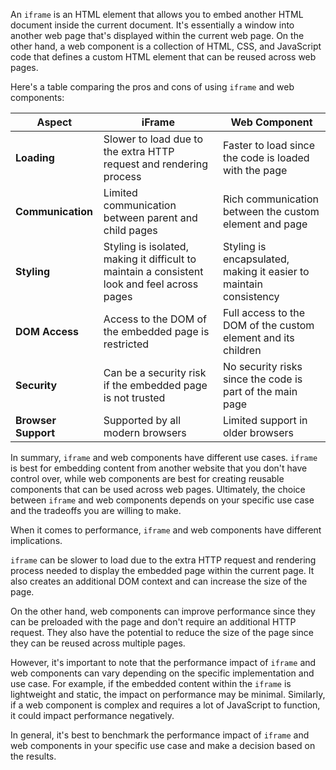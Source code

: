 

An `iframe` is an HTML element that allows you to embed another HTML document inside the current document. It's essentially a window into another web page that's displayed within the current web page. On the other hand, a web component is a collection of HTML, CSS, and JavaScript code that defines a custom HTML element that can be reused across web pages.

Here's a table comparing the pros and cons of using `iframe` and web components:

| Aspect             | iFrame                                                      | Web Component                                           |
| ------------------ | ------------------------------------------------------------ | ------------------------------------------------------- |
| **Loading**        | Slower to load due to the extra HTTP request and rendering process | Faster to load since the code is loaded with the page   |
| **Communication**  | Limited communication between parent and child pages         | Rich communication between the custom element and page  |
| **Styling**        | Styling is isolated, making it difficult to maintain a consistent look and feel across pages | Styling is encapsulated, making it easier to maintain consistency |
| **DOM Access**     | Access to the DOM of the embedded page is restricted          | Full access to the DOM of the custom element and its children |
| **Security**       | Can be a security risk if the embedded page is not trusted     | No security risks since the code is part of the main page |
| **Browser Support** | Supported by all modern browsers                               | Limited support in older browsers                        |

In summary, `iframe` and web components have different use cases. `iframe` is best for embedding content from another website that you don't have control over, while web components are best for creating reusable components that can be used across web pages. Ultimately, the choice between `iframe` and web components depends on your specific use case and the tradeoffs you are willing to make.

When it comes to performance, `iframe` and web components have different implications.

`iframe` can be slower to load due to the extra HTTP request and rendering process needed to display the embedded page within the current page. It also creates an additional DOM context and can increase the size of the page.

On the other hand, web components can improve performance since they can be preloaded with the page and don't require an additional HTTP request. They also have the potential to reduce the size of the page since they can be reused across multiple pages.

However, it's important to note that the performance impact of `iframe` and web components can vary depending on the specific implementation and use case. For example, if the embedded content within the `iframe` is lightweight and static, the impact on performance may be minimal. Similarly, if a web component is complex and requires a lot of JavaScript to function, it could impact performance negatively.

In general, it's best to benchmark the performance impact of `iframe` and web components in your specific use case and make a decision based on the results.
